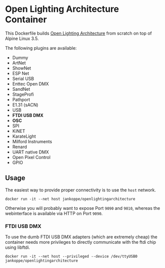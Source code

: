 # Open Lighting Architecture Container

This Dockerfile builds [Open Lighting Architecture](https://github.com/OpenLightingProject/ola) from scratch on top of Alpine Linux 3.5.

The following plugins are available:

* Dummy
* ArtNet
* ShowNet
* ESP Net
* Serial USB
* Enttec Open DMX
* SandNet
* StageProfi
* Pathport
* E1.31 (sACN)
* USB
* __FTDI USB DMX__
* __OSC__
* SPI
* KiNET
* KarateLight
* Milford Instruments
* Renard
* UART native DMX
* Open Pixel Control
* GPIO

## Usage

The easiest way to provide proper connectivity is to use the `host` network.

```
docker run -it --net host jankoppe/openlightingarchitecture
```

Otherwise you will probably want to expose Port `9090` and `9010`, whereas the webinterface is available via HTTP on Port `9090`.

### FTDI USB DMX

To use the dumb FTDI USB DMX adapters (which are extremely cheap) the container needs more privileges to directly communicate with the ftdi chip using libftdi.

```
docker run -it --net host --privileged --device /dev/ttyUSB0 jankoppe/openlightingarchitecture
```